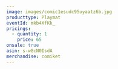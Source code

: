 ```yaml
---
image: images/comic1esudc95uyaatz6b.jpg
producttype: Playmat
eventId: mkb4XfKk_
pricings:
  - quantity: 1
    price: 65
onsale: true
asin: s-w8cN0IsdA
merchandise: comiket
---
```

